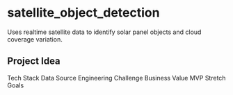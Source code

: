# satellite_object_detection
Uses realtime satellite data to identify solar panel objects and cloud coverage variation.

## Project Idea 
Tech Stack
Data Source
Engineering Challenge
Business Value
MVP
Stretch Goals
